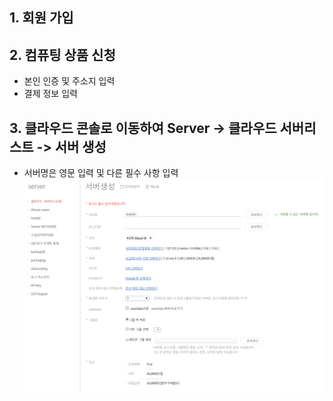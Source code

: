 ## 1. 회원 가입  
  
  
## 2. 컴퓨팅 상품 신청  
- 본인 인증 및 주소지 입력
- 결제 정보 입력
  
  
## 3. 클라우드 콘솔로 이동하여 Server -> 클라우드 서버리스트 -> 서버 생성  
- 서버명은 영문 입력 및 다른 필수 사항 입력
![img1](./img/1.png)
  